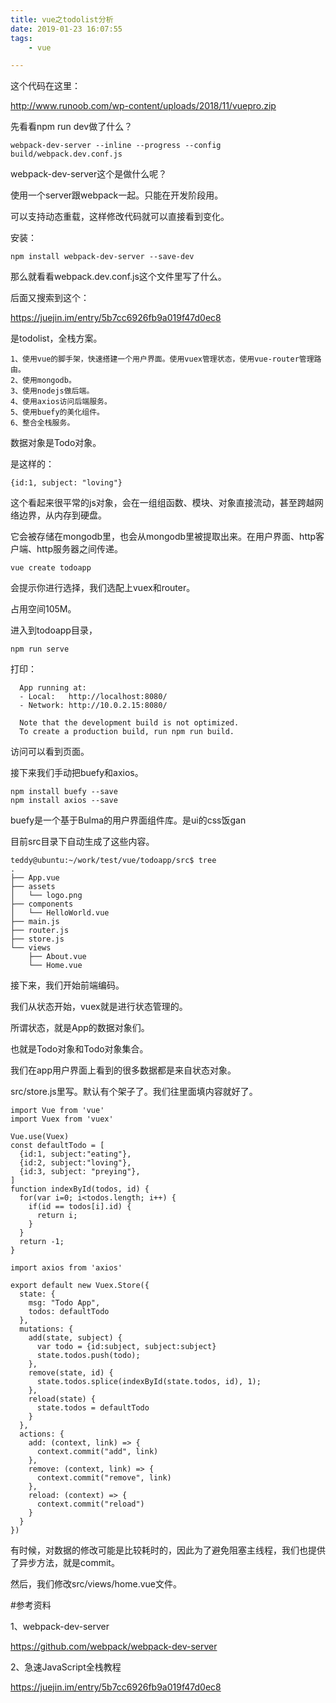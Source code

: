 ```yaml
---
title: vue之todolist分析
date: 2019-01-23 16:07:55
tags:
	- vue

---
```




这个代码在这里：

http://www.runoob.com/wp-content/uploads/2018/11/vuepro.zip

先看看npm run dev做了什么？

```
webpack-dev-server --inline --progress --config build/webpack.dev.conf.js
```



webpack-dev-server这个是做什么呢？

使用一个server跟webpack一起。只能在开发阶段用。

可以支持动态重载，这样修改代码就可以直接看到变化。

安装：

```
npm install webpack-dev-server --save-dev
```

那么就看看webpack.dev.conf.js这个文件里写了什么。



后面又搜索到这个：

https://juejin.im/entry/5b7cc6926fb9a019f47d0ec8

是todolist，全栈方案。

```
1、使用vue的脚手架，快速搭建一个用户界面。使用vuex管理状态，使用vue-router管理路由。
2、使用mongodb。
3、使用nodejs做后端。
4、使用axios访问后端服务。
5、使用buefy的美化组件。
6、整合全栈服务。
```

数据对象是Todo对象。

是这样的：

```
{id:1, subject: "loving"}
```

这个看起来很平常的js对象，会在一组组函数、模块、对象直接流动，甚至跨越网络边界，从内存到硬盘。

它会被存储在mongodb里，也会从mongodb里被提取出来。在用户界面、http客户端、http服务器之间传递。

```
vue create todoapp
```

会提示你进行选择，我们选配上vuex和router。

占用空间105M。

进入到todoapp目录，

```
npm run serve
```

打印：

```
  App running at:
  - Local:   http://localhost:8080/ 
  - Network: http://10.0.2.15:8080/

  Note that the development build is not optimized.
  To create a production build, run npm run build.
```

访问可以看到页面。

接下来我们手动把buefy和axios。

```
npm install buefy --save
npm install axios --save 
```

buefy是一个基于Bulma的用户界面组件库。是ui的css饭gan

目前src目录下自动生成了这些内容。

```
teddy@ubuntu:~/work/test/vue/todoapp/src$ tree
.
├── App.vue
├── assets
│   └── logo.png
├── components
│   └── HelloWorld.vue
├── main.js
├── router.js
├── store.js
└── views
    ├── About.vue
    └── Home.vue
```



接下来，我们开始前端编码。

我们从状态开始，vuex就是进行状态管理的。

所谓状态，就是App的数据对象们。

也就是Todo对象和Todo对象集合。

我们在app用户界面上看到的很多数据都是来自状态对象。

src/store.js里写。默认有个架子了。我们往里面填内容就好了。

```
import Vue from 'vue'
import Vuex from 'vuex'

Vue.use(Vuex)
const defaultTodo = [
  {id:1, subject:"eating"},
  {id:2, subject:"loving"},
  {id:3, subject: "preying"},
]
function indexById(todos, id) {
  for(var i=0; i<todos.length; i++) {
    if(id == todos[i].id) {
      return i;
    }
  }
  return -1;
}

import axios from 'axios'

export default new Vuex.Store({
  state: {
    msg: "Todo App",
    todos: defaultTodo
  },
  mutations: {
    add(state, subject) {
      var todo = {id:subject, subject:subject}
      state.todos.push(todo);
    },
    remove(state, id) {
      state.todos.splice(indexById(state.todos, id), 1);
    },
    reload(state) {
      state.todos = defaultTodo
    }
  },
  actions: {
    add: (context, link) => {
      context.commit("add", link)
    },
    remove: (context, link) => {
      context.commit("remove", link)
    },
    reload: (context) => {
      context.commit("reload")
    }
  }
})

```

有时候，对数据的修改可能是比较耗时的，因此为了避免阻塞主线程，我们也提供了异步方法，就是commit。

然后，我们修改src/views/home.vue文件。



#参考资料

1、webpack-dev-server

https://github.com/webpack/webpack-dev-server

2、急速JavaScript全栈教程

https://juejin.im/entry/5b7cc6926fb9a019f47d0ec8